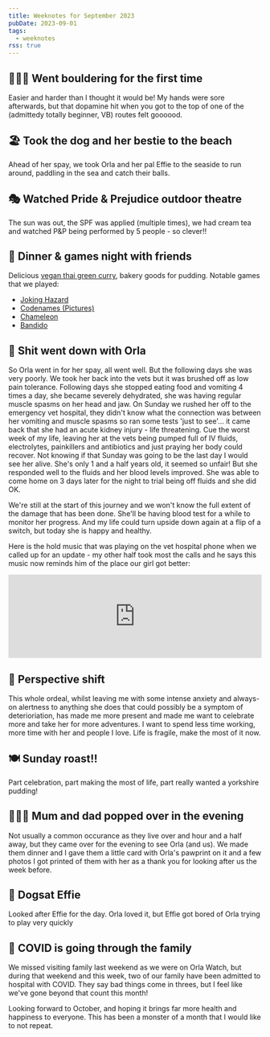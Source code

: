 ```yaml
---
title: Weeknotes for September 2023
pubDate: 2023-09-01
tags:
  - weeknotes
rss: true
---
```

<div class="h-sm">

## 🧗🏻‍♀️ Went bouldering for the first time
Easier and harder than I thought it would be! My hands were sore afterwards, but that dopamine hit when you got to the top of one of the (admittedy totally beginner, VB) routes felt goooood.

## 🏖 Took the dog and her bestie to the beach
Ahead of her spay, we took Orla and her pal Effie to the seaside to run around, paddling in the sea and catch their balls.

## 🎭 Watched Pride & Prejudice outdoor theatre
The sun was out, the SPF was applied (multiple times), we had cream tea and watched P&P being performed by 5 people - so clever!!

## 🎲 Dinner & games night with friends
Delicious [vegan thai green curry](https://web.archive.org/web/20230531093326/https://www.lazycatkitchen.com/vegan-thai-green-curry/), bakery goods for pudding. Notable games that we played:
* [Joking Hazard](https://web.archive.org/web/20230805052855/https://boardgamegeek.com/boardgame/193621/joking-hazard)
* [Codenames (Pictures)](https://web.archive.org/web/20230331045251/https://boardgamegeek.com/boardgame/198773/codenames-pictures)
* [Chameleon](https://web.archive.org/web/20230717045920/https://boardgamegeek.com/boardgame/227072/chameleon)
* [Bandido](https://web.archive.org/web/20221005083951/https://boardgamegeek.com/boardgame/191925/bandido)

## 🐶 Shit went down with Orla
So Orla went in for her spay, all went well. But the following days she was very poorly. We took her back into the vets but it was brushed off as low pain tolerance. Following days she stopped eating food and vomiting 4 times a day, she became severely dehydrated, she was having regular muscle spasms on her head and jaw. On Sunday we rushed her off to the emergency vet hospital, they didn't know what the connection was between her vomiting and muscle spasms so ran some tests 'just to see'... it came back that she had an acute kidney injury - life threatening. Cue the worst week of my life, leaving her at the vets being pumped full of IV fluids, electrolytes, painkillers and antibiotics and just praying her body could recover. Not knowing if that Sunday was going to be the last day I would see her alive. She's only 1 and a half years old, it seemed so unfair! But she responded well to the fluids and her blood levels improved. She was able to come home on 3 days later for the night to trial being off fluids and she did OK.

We're still at the start of this journey and we won't know the full extent of the damage that has been done. She'll be having blood test for a while to monitor her progress. And my life could turn upside down again at a flip of a switch, but today she is happy and healthy.

Here is the hold music that was playing on the vet hospital phone when we called up for an update - my other half took most the calls and he says this music now reminds him of the place our girl got better:

<iframe width="100%" height="166" scrolling="no" frameborder="no" allow="autoplay" src="https://w.soundcloud.com/player/?url=https%3A//api.soundcloud.com/tracks/217069901&color=%23ff1493&auto_play=false&hide_related=false&show_comments=false&show_user=false&show_reposts=false&show_teaser=false"></iframe>

## 👀 Perspective shift
This whole ordeal, whilst leaving me with some intense anxiety and always-on alertness to anything she does that could possibly be a symptom of deterioriation, has made me more present and made me want to celebrate more and take her for more adventures. I want to spend less time working, more time with her and people I love. Life is fragile, make the most of it now.

## 🍽 Sunday roast!!
Part celebration, part making the most of life, part really wanted a yorkshire pudding!

## 👨‍👩‍👧 Mum and dad popped over in the evening
Not usually a common occurance as they live over and hour and a half away, but they came over for the evening to see Orla (and us). We made them dinner and I gave them a little card with Orla's pawprint on it and a few photos I got printed of them with her as a thank you for looking after us the week before.

## 🐶 Dogsat Effie
Looked after Effie for the day. Orla loved it, but Effie got bored of Orla trying to play very quickly

## 🦠 COVID is going through the family
We missed visiting family last weekend as we were on Orla Watch, but during that weekend and this week, two of our family have been admitted to hospital with COVID. They say bad things come in threes, but I feel like we've gone beyond that count this month!

Looking forward to October, and hoping it brings far more health and happiness to everyone. This has been a monster of a month that I would like to not repeat.

</div>